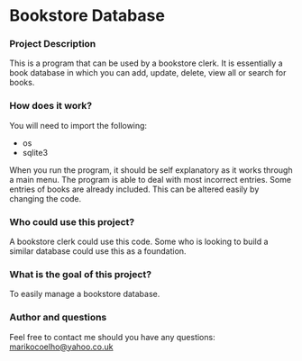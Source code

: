 # Bookstore Database

### Project Description
This is a program that can be used by a bookstore clerk. 
It is essentially a book database in which you can add, update, delete, view all or search for books.

### How does it work?
You will need to import the following:
* os
* sqlite3

When you run the program, it should be self explanatory as it works through a main menu.
The program is able to deal with most incorrect entries.
Some entries of books are already included. This can be altered easily by changing the code.

### Who could use this project?
A bookstore clerk could use this code.
Some who is looking to build a similar database could use this as a foundation.

### What is the goal of this project?
To easily manage a bookstore database.

### Author and questions
Feel free to contact me should you have any questions: marikocoelho@yahoo.co.uk

